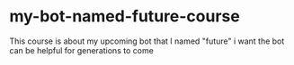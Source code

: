 # my-bot-named-future-course
This course is about my upcoming bot that I named "future" i want the bot can be helpful for generations to come 
